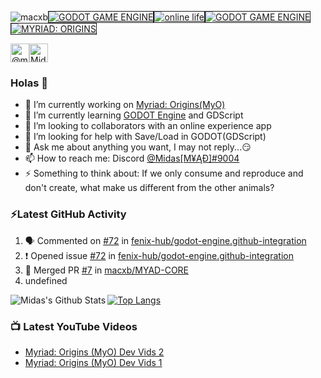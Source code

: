 <p align="left"><img src="https://komarev.com/ghpvc/?username=macxb" alt="macxb" /><a href="https://godotengine.org" target="_new"><img src="https://img.shields.io/badge/godot-v3.2-%23478cbf" alt="GODOT GAME ENGINE" border="1" /></a><a href="https://img.shields.io/badge/online%20life-100%25" target="_new"><img src="https://img.shields.io/badge/online%20life-100%25-green" alt="online life" border="1" /></a><a href="https://fairplayalliance.org/" target="_new"><img src="https://img.shields.io/badge/Fairplay-100%25-green" alt="GODOT GAME ENGINE" border="1" /></a><a href="https://github.com/macxb/MyO" target="_new"><img src="https://img.shields.io/badge/MYRIAD-ORIGINS-green" alt="MYRIAD: ORIGINS" border="1" /></a></p>

<p align="left"><a href="https://twitter.com/@midasmyad" target="blank"><img align="center" src="https://cdn.jsdelivr.net/npm/simple-icons@3.0.1/icons/twitter.svg" alt="@midasmyad" height="30" width="30" /></a><a href="https://www.youtube.com/channel/UCFzCfc1OynL5rKweBAKgwJg" target="blank"><img align="center" src="https://cdn.jsdelivr.net/npm/simple-icons@3.0.1/icons/youtube.svg" alt="Midas MYAD" height="30" width="30" /></a></p>

### Holas 👋

- 🔭 I’m currently working on [Myriad: Origins(MyO)](https://github.com/macxb/MyO)
- 🌱 I’m currently learning [GODOT Engine](https://godotengine.org/) and GDScript
- 👯 I’m looking to collaborators with an online experience app
- 🤔 I’m looking for help with Save/Load in GODOT(GDScript)
- 💬 Ask me about anything you want, I may not reply...😏
- 📫 How to reach me: Discord [@Midas[Μ¥ĄĐ]#9004](https://discord.gg/2qd2cmy)
- ⚡ Something to think about: If we only consume and reproduce and don't create, what make us different from the other animals?

### ⚡Latest GitHub Activity
<!--START_SECTION:activity-->

1. 🗣 Commented on [#72](https://github.com/fenix-hub/godot-engine.github-integration/issues/72) in [fenix-hub/godot-engine.github-integration](https://github.com/fenix-hub/godot-engine.github-integration)
2. ❗️ Opened issue [#72](https://github.com/fenix-hub/godot-engine.github-integration/issues/72) in [fenix-hub/godot-engine.github-integration](https://github.com/fenix-hub/godot-engine.github-integration)
3. 🎉 Merged PR [#7](https://github.com/macxb/MYAD-CORE/pull/7) in [macxb/MYAD-CORE](https://github.com/macxb/MYAD-CORE)
4. undefined
<!--END_SECTION:activity-->

<img align="left" alt="Midas's Github Stats" src="https://github-readme-stats.vercel.app/api?username=macxb&show_icons=true&hide_border=true&count_private=true&theme=radical" />

[![Top Langs](https://github-readme-stats.vercel.app/api/top-langs/?username=macxb&hide_border=true&count_private=true&theme=radical)](https://github.com/anuraghazra/github-readme-stats)

### 📺 Latest YouTube Videos
<!-- YOUTUBE:START -->
- [Myriad: Origins (MyO) Dev Vids 2](https://www.youtube.com/watch?v=stp-tQMG93o)
- [Myriad: Origins (MyO) Dev Vids 1](https://www.youtube.com/watch?v=XriNttqnjqg)
<!-- YOUTUBE:END -->
